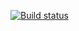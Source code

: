 [![Build status](https://ci.appveyor.com/api/projects/status/qc4yexi50lsu6xd1?svg=true)](https://ci.appveyor.com/project/Mozly76/aqa-1-2-3)